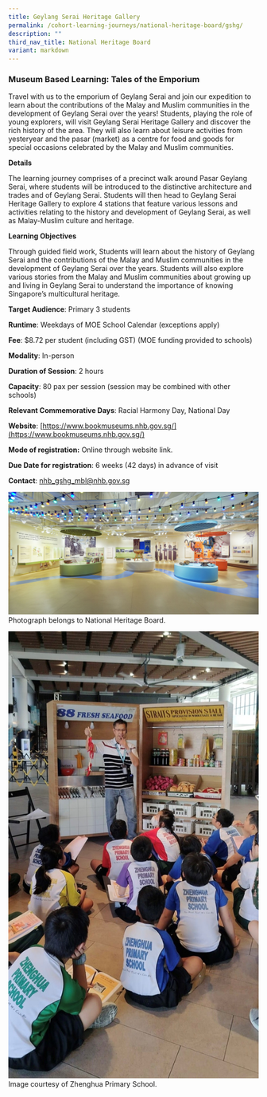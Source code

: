 ```yaml
---
title: Geylang Serai Heritage Gallery
permalink: /cohort-learning-journeys/national-heritage-board/gshg/
description: ""
third_nav_title: National Heritage Board
variant: markdown
---
```

### Museum Based Learning: Tales of the Emporium

Travel with us to the emporium of Geylang Serai and join our expedition to learn about the contributions of the Malay and Muslim communities in the development of Geylang Serai over the years! Students, playing the role of young explorers, will visit Geylang Serai Heritage Gallery and discover the rich history of the area. They will also learn about leisure activities from yesteryear and the pasar (market) as a centre for food and goods for special occasions celebrated by the Malay and Muslim communities.

**Details**

The learning journey comprises of a precinct walk around Pasar Geylang Serai, where students will be introduced to the distinctive architecture and trades and of Geylang Serai. Students will then head to Geylang Serai Heritage Gallery to explore 4 stations that feature various lessons and activities relating to the history and development of Geylang Serai, as well as Malay-Muslim culture and heritage.

**Learning Objectives**

Through guided field work, Students will learn about the history of Geylang Serai and the contributions of the Malay and Muslim communities in the development of Geylang Serai over the years. Students will also explore various stories from the Malay and Muslim communities about growing up and living in Geylang Serai to understand the importance of knowing Singapore’s multicultural heritage.

**Target Audience**: Primary 3 students

**Runtime**: Weekdays of MOE School Calendar (exceptions apply)

**Fee**: $8.72 per student (including GST) (MOE funding provided to schools)		

**Modality**: In-person
		
**Duration of Session**:  2 hours 		

**Capacity**: 80 pax per session (session may be combined with other schools)		
		
**Relevant Commemorative Days**: Racial Harmony Day, National Day	

**Website**: [https://www.bookmuseums.nhb.gov.sg/](https://www.bookmuseums.nhb.gov.sg/)

**Mode of registration:** Online through website link.

**Due Date for registration**:  6 weeks (42 days) in advance of visit		
		
**Contact**: nhb_gshg_mbl@nhb.gov.sg

![](/images/tales%20of%20the%20emporium_photo_1c.jpg)
Photograph belongs to National Heritage Board.

![](/images/tales%20of%20the%20emporium_photo_2.jpg)Image courtesy of Zhenghua Primary School.